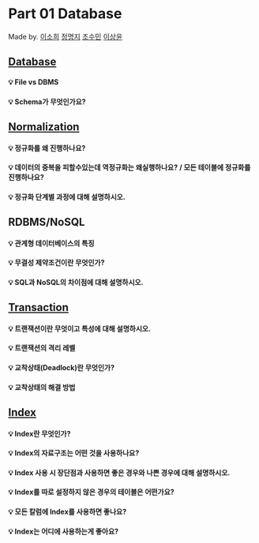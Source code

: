 # Part 01 Database

Made by. [이소희](https://github.com/ICanDoCS/ICanDo_Interview/01.database/lsh) [정명지](https://github.com/SSAFY-CS-STUDY/Tech_interview/tree/main/02.database/phb) [조수민](https://github.com/ChoSooMin) [이상윤](https://github.com/SSAFY-CS-STUDY/Tech_interview/tree/main/02.database/hsh)

## [Database]()

#### 💡 File vs DBMS

#### 💡 Schema가 무엇인가요?

## [Normalization]()

#### 💡 정규화를 왜 진행하나요?

#### 💡 데이터의 중복을 피할수있는데 역정규화는 왜실행하나요? / 모든 테이블에 정규화를 진행하나요?

#### 💡 정규화 단계별 과정에 대해 설명하시오.

## RDBMS/NoSQL

#### 💡 관계형 데이터베이스의 특징

#### 💡 무결성 제약조건이란 무엇인가?

#### 💡 SQL과 NoSQL의 차이점에 대해 설명하시오.

## [Transaction]()

#### 💡 트랜잭션이란 무엇이고 특성에 대해 설명하시오.

#### 💡 트랜잭션의 격리 레벨

#### 💡 교착상태(Deadlock)란 무엇인가?

#### 💡 교착상태의 해결 방법

## [Index]()

#### 💡 Index란 무엇인가?

#### 💡 Index의 자료구조는 어떤 것을 사용하나요?

#### 💡 Index 사용 시 장단점과 사용하면 좋은 경우와 나쁜 경우에 대해 설명하시오.

#### 💡 Index를 따로 설정하지 않은 경우의 테이블은 어떤가요?

#### 💡 모든 칼럼에 Index를 사용하면 좋나요?

#### 💡 Index는 어디에 사용하는게 좋아요?
